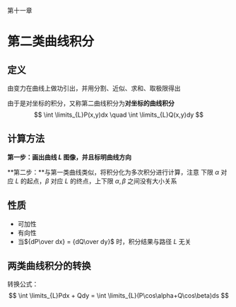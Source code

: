 第十一章

# 第二类曲线积分



## 定义


由变力在曲线上做功引出，并用分割、近似、求和、取极限得出

由于是对坐标的积分，又称第二曲线积分为**对坐标的曲线积分**
$$
\int \limits_{L}P(x,y)dx \quad \int \limits_{L}Q(x,y)dy
$$




## 计算方法


**第一步：**画出曲线 $L$ 图像，并且标明**曲线方向**

**第二步：**与第一类曲线类似，将积分化为多次积分进行计算，注意 下限 $\alpha$ 对应 $L$ 的起点，$\beta$ 对应 $L$ 的终点，上下限 $\alpha,\beta$ 之间没有大小关系



## 性质


- 可加性
- 有向性
- 当${dP\over dx} = {dQ\over dy}$ 时，积分结果与路径 $L$ 无关



## 两类曲线积分的转换


转换公式：
$$
\int \limits_{L}Pdx + Qdy = \int \limits_{L}(P\cos\alpha+Q\cos\beta)ds
$$
